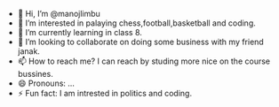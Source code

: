 - 👋 Hi, I’m @manojlimbu
- 👀 I’m interested in palaying chess,football,basketball and coding.
- 🌱 I’m currently learning in class 8.
- 💞️ I’m looking to collaborate on doing some business with my friend janak.
- 📫 How to reach me? I can reach by studing more nice on the course bussines.
- 😄 Pronouns: ...
- ⚡ Fun fact: I am intrested in politics and coding.

<!---
manojlimbu/manojlimbu is a ✨ special ✨ repository because its `README.md` (this file) appears on your GitHub profile.
You can click the Preview link to take a look at your changes.
--->      
